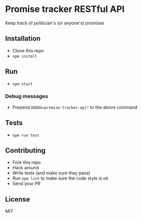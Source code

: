 # Promise tracker RESTful API
Keep track of politician's (or anyone's) promises

## Installation
* Clone this repo
* `npm install`

## Run
* `npm start`

### Debug messages
* Prepend `DEBUG=promise-tracker-api*` to the above command

## Tests
* `npm run test`

## Contributing
* Fork this repo
* Hack around
* Write tests (and make sure they pass)
* Run `npm lint` to make sure the code style is ok
* Send your PR

## License
MIT